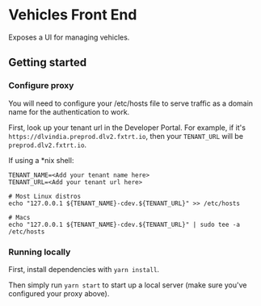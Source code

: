 # Vehicles Front End

Exposes a UI for managing vehicles.

## Getting started

### Configure proxy

You will need to configure your /etc/hosts file to serve traffic as a domain name for the authentication to work.

First, look up your tenant url in the Developer Portal. For example, if it's `https://dlvindia.preprod.dlv2.fxtrt.io`, then your `TENANT_URL` will be `preprod.dlv2.fxtrt.io`.

If using a \*nix shell:

    TENANT_NAME=<Add your tenant name here>
    TENANT_URL=<Add your tenant url here>

    # Most Linux distros
    echo "127.0.0.1 ${TENANT_NAME}-cdev.${TENANT_URL}" >> /etc/hosts

    # Macs
    echo "127.0.0.1 ${TENANT_NAME}-cdev.${TENANT_URL}" | sudo tee -a /etc/hosts

### Running locally

First, install dependencies with `yarn install`.

Then simply run `yarn start` to start up a local server (make sure you've configured your proxy above).
